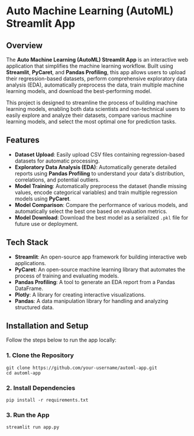 # Auto Machine Learning (AutoML) Streamlit App

## Overview

The **Auto Machine Learning (AutoML) Streamlit App** is an interactive web application that simplifies the machine learning workflow. Built using **Streamlit**, **PyCaret**, and **Pandas Profiling**, this app allows users to upload their regression-based datasets, perform comprehensive exploratory data analysis (EDA), automatically preprocess the data, train multiple machine learning models, and download the best-performing model. 

This project is designed to streamline the process of building machine learning models, enabling both data scientists and non-technical users to easily explore and analyze their datasets, compare various machine learning models, and select the most optimal one for prediction tasks.


## Features

- **Dataset Upload**: Easily upload CSV files containing regression-based datasets for automatic processing.
- **Exploratory Data Analysis (EDA)**: Automatically generate detailed reports using **Pandas Profiling** to understand your data's distribution, correlations, and potential outliers.
- **Model Training**: Automatically preprocess the dataset (handle missing values, encode categorical variables) and train multiple regression models using **PyCaret**.
- **Model Comparison**: Compare the performance of various models, and automatically select the best one based on evaluation metrics.
- **Model Download**: Download the best model as a serialized `.pkl` file for future use or deployment.

## Tech Stack

- **Streamlit**: An open-source app framework for building interactive web applications.
- **PyCaret**: An open-source machine learning library that automates the process of training and evaluating models.
- **Pandas Profiling**: A tool to generate an EDA report from a Pandas DataFrame.
- **Plotly**: A library for creating interactive visualizations.
- **Pandas**: A data manipulation library for handling and analyzing structured data.

## Installation and Setup

Follow the steps below to run the app locally:

### 1. Clone the Repository
```
git clone https://github.com/your-username/automl-app.git
cd automl-app
```

### 2. Install Dependencies
```
pip install -r requirements.txt
```

### 3. Run the App
```
streamlit run app.py
```
